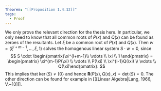 ```yaml
---
Theorem: "[[Proposition 1.4.12]]"
tags:
  - Proof
---
```


We only prove the relevant direction for the thesis here. In particular, we only need to know that all common roots of $P(x)$ and $Q(x)$ can be found as zeroes of the resultants. 
Let $\xi$ be a common root of $P(x)$ and $Q(x)$. Then $w = (\xi^{l+m-1},\dots,\xi,1)$ solves the homogenous linear system $S\cdot w = 0$, since
$$
S \cdot \begin{pmatrix}\xi^{l+m-1}\\ \vdots \\ \xi \\ 1 \end{pmatrix}
= \begin{pmatrix} \xi^{m-1}P(\xi) \\ \vdots \\ P(\xi) \\ \xi^{l-1}Q(\xi) \\ \vdots \\ Q(\xi)\end{pmatrix}.
$$
This implies that $\ker(S) \neq \{0\}$ and hence $\mathbf{R}(P(x),Q(x),x) = \det(S) = 0$. The other direction can be found for example in \[[[Linear Algebra|Lang, 1966, V.~10]]\].
